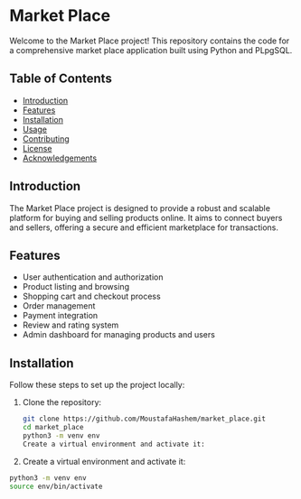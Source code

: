 # Market Place

Welcome to the Market Place project! This repository contains the code for a comprehensive market place application built using Python and PLpgSQL.

## Table of Contents
- [Introduction](#introduction)
- [Features](#features)
- [Installation](#installation)
- [Usage](#usage)
- [Contributing](#contributing)
- [License](#license)
- [Acknowledgements](#acknowledgements)

## Introduction
The Market Place project is designed to provide a robust and scalable platform for buying and selling products online. It aims to connect buyers and sellers, offering a secure and efficient marketplace for transactions.

## Features
- User authentication and authorization
- Product listing and browsing
- Shopping cart and checkout process
- Order management
- Payment integration
- Review and rating system
- Admin dashboard for managing products and users

## Installation
Follow these steps to set up the project locally:

1. Clone the repository:
   ```bash
   git clone https://github.com/MoustafaHashem/market_place.git
   cd market_place
   python3 -m venv env
   Create a virtual environment and activate it:

2. Create a virtual environment and activate it:
  ```bash
  python3 -m venv env
  source env/bin/activate

